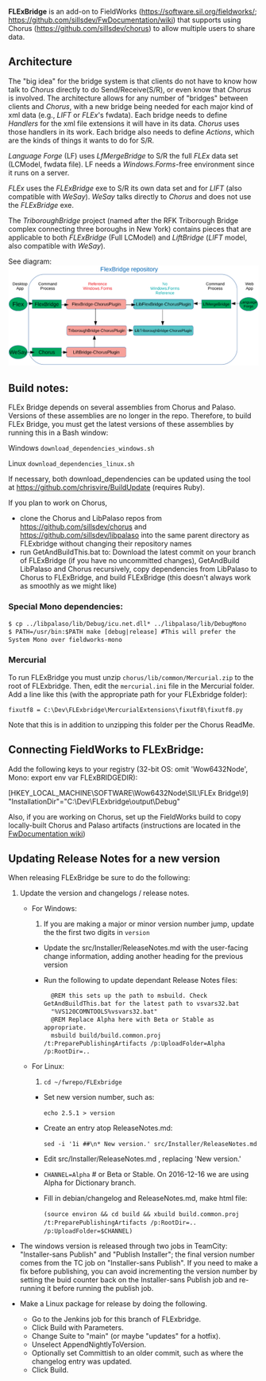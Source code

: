**FLExBridge** is an add-on to FieldWorks (https://software.sil.org/fieldworks/; https://github.com/sillsdev/FwDocumentation/wiki)
that supports using Chorus (https://github.com/sillsdev/chorus) to allow multiple users to share data.

## Architecture
The "big idea" for the bridge system is that clients do not have to know how talk to *Chorus* directly to do Send/Receive(S/R), or even know that *Chorus* is involved. The architecture allows for any number of "bridges" between clients and *Chorus*, with a new bridge being needed for each major kind of xml data (e.g., *LIFT* or *FLEx*'s fwdata). Each bridge needs to define *Handlers* for the xml file extensions it will have in its data. *Chorus* uses those handlers in its work. Each bridge also needs to define *Actions*, which are the kinds of things it wants to do for S/R.

*Language Forge* (LF) uses *LfMergeBridge* to S/R the full *FLEx* data set (LCModel, fwdata file). LF needs a *Windows.Forms*-free environment since it runs on a server.

*FLEx* uses the *FLExBridge* exe to S/R its own data set and for *LIFT* (also compatible with *WeSay*). *WeSay* talks directly to *Chorus* and does not use the *FLExBridge* exe.

The *TriboroughBridge* project (named after the RFK Triborough Bridge complex connecting three boroughs in New York) contains pieces that are applicable to both *FLExBridge* (Full LCModel) and *LiftBridge* (*LIFT* model, also compatible with *WeSay*).

See diagram:
![FLExBridge Projects Relationships](FLExBridgeRepo.svg)

## Build notes:
FLEx Bridge depends on several assemblies from Chorus and Palaso.
Versions of these assemblies are no longer in the repo.
Therefore, to build FLEx Bridge, you must get the latest versions of these assemblies by running this in a Bash window:

Windows	`download_dependencies_windows.sh`

Linux	`download_dependencies_linux.sh`

If necessary, both download_dependencies can be updated using the tool at https://github.com/chrisvire/BuildUpdate (requires Ruby).

If you plan to work on Chorus,
- clone the Chorus and LibPalaso repos from https://github.com/sillsdev/chorus and https://github.com/sillsdev/libpalaso into the
   same parent directory as FLExbridge without changing their repository names
- run GetAndBuildThis.bat to: Download the latest commit on your branch of FLExBridge (if you have no uncommitted changes),
   GetAndBuild LibPalaso and Chorus recursively, copy dependencies from LibPalaso to Chorus to FLExBridge,
   and build FLExBridge (this doesn't always work as smoothly as we might like)

### Special Mono dependencies:
	$ cp ../libpalaso/lib/Debug/icu.net.dll* ../libpalaso/lib/DebugMono
	$ PATH=/usr/bin:$PATH make [debug|release] #This will prefer the System Mono over fieldworks-mono

### Mercurial
To run FLExBridge you must unzip `chorus/lib/common/Mercurial.zip` to the root of FLExbridge.  Then, edit the `mercurial.ini`
file in the Mercurial folder. Add a line like this (with the appropriate path for your FLExbridge folder):

	fixutf8 = C:\Dev\FLExbridge\MercurialExtensions\fixutf8\fixutf8.py

Note that this is in addition to unzipping this folder per the Chorus ReadMe.

## Connecting FieldWorks to FLExBridge:
Add the following keys to your registry (32-bit OS: omit 'Wow6432Node\', Mono: export env var FLExBRIDGEDIR):

[HKEY_LOCAL_MACHINE\SOFTWARE\Wow6432Node\SIL\FLEx Bridge\9]
	"InstallationDir"="C:\Dev\FLExbridge\output\Debug"

Also, if you are working on Chorus, set up the FieldWorks build to copy locally-built Chorus and Palaso artifacts (instructions are located in the [FwDocumentation wiki](https://github.com/sillsdev/FwDocumentation/wiki))

## Updating Release Notes for a new version

When releasing FLExBridge be sure to do the following:

1. Update the version and changelogs / release notes.
	* For Windows:
		1. If you are making a major or minor version number jump, update the the first two digits in `version`
		- Update the src/Installer/ReleaseNotes.md with the user-facing change information, adding another heading for the previous version
		- Run the following to update dependant Release Notes files:

				@REM this sets up the path to msbuild. Check GetAndBuildThis.bat for the latest path to vsvars32.bat
				"%VS120COMNTOOLS%vsvars32.bat"
				@REM Replace Alpha here with Beta or Stable as appropriate.
				msbuild build/build.common.proj  /t:PreparePublishingArtifacts /p:UploadFolder=Alpha /p:RootDir=..

	* For Linux:

		1. `cd ~/fwrepo/FLExbridge`
		* Set new version number, such as:

			`echo 2.5.1 > version`

		* Create an entry atop ReleaseNotes.md:

			`sed -i '1i ##\n* New version.' src/Installer/ReleaseNotes.md`

		* Edit src/Installer/ReleaseNotes.md , replacing 'New version.'

		* `CHANNEL=Alpha` # or Beta or Stable. On 2016-12-16 we are using Alpha for Dictionary branch.
		* Fill in debian/changelog and ReleaseNotes.md, make html file:

			`(source environ && cd build && xbuild build.common.proj /t:PreparePublishingArtifacts /p:RootDir=.. /p:UploadFolder=$CHANNEL)`

- The windows version is released through two jobs in TeamCity: "Installer-sans Publish" and "Publish Installer"; the final version number comes from the TC job on "Installer-sans Publish". If you need to make a fix before publishing, you can avoid incrementing the version number by setting the buid counter back on the Installer-sans Publish job and re-running it before running the publish job.
- Make a Linux package for release by doing the following.

	* Go to the Jenkins job for this branch of FLExbridge.
	* Click Build with Parameters.
	* Change Suite to "main" (or maybe "updates" for a hotfix).
	* Unselect AppendNightlyToVersion.
	* Optionally set Committish to an older commit, such as where the changelog entry was updated.
	* Click Build.
